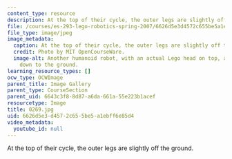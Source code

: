 ```yaml
---
content_type: resource
description: At the top of their cycle, the outer legs are slightly off the ground.
file: /courses/es-293-lego-robotics-spring-2007/6626d5e3d4572c655be5a1ebff6e85d4_0269.jpg
file_type: image/jpeg
image_metadata:
  caption: At the top of their cycle, the outer legs are slightly off the ground.
  credit: Photo by MIT OpenCourseWare.
  image-alt: Another humanoid robot, with an actual Lego head on top, and arms extending
    down to the ground.
learning_resource_types: []
ocw_type: OCWImage
parent_title: Image Gallery
parent_type: CourseSection
parent_uid: 6643c3f8-8d87-a6da-661a-55e223b1acef
resourcetype: Image
title: 0269.jpg
uid: 6626d5e3-d457-2c65-5be5-a1ebff6e85d4
video_metadata:
  youtube_id: null
---
```

At the top of their cycle, the outer legs are slightly off the ground.

